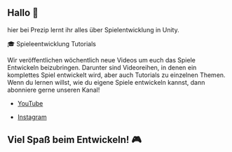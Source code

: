 ## Hallo 👋

hier bei Prezip lernt ihr alles über Spielentwicklung in Unity. 

🎓 Spieleentwicklung Tutorials

Wir veröffentlichen wöchentlich neue Videos um euch das Spiele Entwickeln beizubringen. Darunter sind Videoreihen, in denen ein komplettes Spiel entwickelt wird, aber auch Tutorials zu einzelnen Themen. Wenn du lernen willst, wie du eigene Spiele entwickeln kannst, dann abonniere gerne unseren Kanal!

- [YouTube](https://www.youtube.com/@prezipgames)


- [Instagram](https://www.instagram.com/prezip.official/)


## Viel Spaß beim Entwickeln! 🎮


<!--
**PrezipGames/PrezipGames** is a ✨ _special_ ✨ repository because its `README.md` (this file) appears on your GitHub profile.

Here are some ideas to get you started:

- 🔭 I’m currently working on ...
- 🌱 I’m currently learning ...
- 👯 I’m looking to collaborate on ...
- 🤔 I’m looking for help with ...
- 💬 Ask me about ...
- 📫 How to reach me: ...
- 😄 Pronouns: ...
- ⚡ Fun fact: ...
-->
